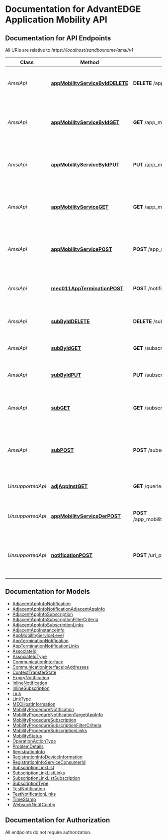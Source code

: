 # Documentation for AdvantEDGE Application Mobility API

<a name="documentation-for-api-endpoints"></a>
## Documentation for API Endpoints

All URIs are relative to *https://localhost/sandboxname/amsi/v1*

Class | Method | HTTP request | Description
------------ | ------------- | ------------- | -------------
*AmsiApi* | [**appMobilityServiceByIdDELETE**](Apis/AmsiApi.md#appmobilityservicebyiddelete) | **DELETE** /app_mobility_services/{appMobilityServiceId} |  deregister the individual application mobility service
*AmsiApi* | [**appMobilityServiceByIdGET**](Apis/AmsiApi.md#appmobilityservicebyidget) | **GET** /app_mobility_services/{appMobilityServiceId} | Retrieve information about this individual application mobility service
*AmsiApi* | [**appMobilityServiceByIdPUT**](Apis/AmsiApi.md#appmobilityservicebyidput) | **PUT** /app_mobility_services/{appMobilityServiceId} |  update the existing individual application mobility service
*AmsiApi* | [**appMobilityServiceGET**](Apis/AmsiApi.md#appmobilityserviceget) | **GET** /app_mobility_services | Retrieve information about the registered application mobility service.
*AmsiApi* | [**appMobilityServicePOST**](Apis/AmsiApi.md#appmobilityservicepost) | **POST** /app_mobility_services | Create a new application mobility service for the service requester.
*AmsiApi* | [**mec011AppTerminationPOST**](Apis/AmsiApi.md#mec011appterminationpost) | **POST** /notifications/mec011/appTermination | MEC011 Application Termination notification for self termination
*AmsiApi* | [**subByIdDELETE**](Apis/AmsiApi.md#subbyiddelete) | **DELETE** /subscriptions/{subscriptionId} | cancel the existing individual subscription
*AmsiApi* | [**subByIdGET**](Apis/AmsiApi.md#subbyidget) | **GET** /subscriptions/{subscriptionId} | Retrieve information about this subscription.
*AmsiApi* | [**subByIdPUT**](Apis/AmsiApi.md#subbyidput) | **PUT** /subscriptions/{subscriptionId} | update the existing individual subscription.
*AmsiApi* | [**subGET**](Apis/AmsiApi.md#subget) | **GET** /subscriptions | Retrieve information about the subscriptions for this requestor.
*AmsiApi* | [**subPOST**](Apis/AmsiApi.md#subpost) | **POST** /subscriptions | Create a new subscription to Application Mobility Service notifications.
*UnsupportedApi* | [**adjAppInstGET**](Apis/UnsupportedApi.md#adjappinstget) | **GET** /queries/adjacent_app_instances | Retrieve information about this subscription.
*UnsupportedApi* | [**appMobilityServiceDerPOST**](Apis/UnsupportedApi.md#appmobilityservicederpost) | **POST** /app_mobility_services/{appMobilityServiceId}/deregister_task |  deregister the individual application mobility service
*UnsupportedApi* | [**notificationPOST**](Apis/UnsupportedApi.md#notificationpost) | **POST** /uri_provided_by_subscriber | delivers a notification from the AMS resource to the subscriber


<a name="documentation-for-models"></a>
## Documentation for Models

 - [AdjacentAppInfoNotification](./Models/AdjacentAppInfoNotification.md)
 - [AdjacentAppInfoNotificationAdjacentAppInfo](./Models/AdjacentAppInfoNotificationAdjacentAppInfo.md)
 - [AdjacentAppInfoSubscription](./Models/AdjacentAppInfoSubscription.md)
 - [AdjacentAppInfoSubscriptionFilterCriteria](./Models/AdjacentAppInfoSubscriptionFilterCriteria.md)
 - [AdjacentAppInfoSubscriptionLinks](./Models/AdjacentAppInfoSubscriptionLinks.md)
 - [AdjacentAppInstanceInfo](./Models/AdjacentAppInstanceInfo.md)
 - [AppMobilityServiceLevel](./Models/AppMobilityServiceLevel.md)
 - [AppTerminationNotification](./Models/AppTerminationNotification.md)
 - [AppTerminationNotificationLinks](./Models/AppTerminationNotificationLinks.md)
 - [AssociateId](./Models/AssociateId.md)
 - [AssociateIdType](./Models/AssociateIdType.md)
 - [CommunicationInterface](./Models/CommunicationInterface.md)
 - [CommunicationInterfaceIpAddresses](./Models/CommunicationInterfaceIpAddresses.md)
 - [ContextTransferState](./Models/ContextTransferState.md)
 - [ExpiryNotification](./Models/ExpiryNotification.md)
 - [InlineNotification](./Models/InlineNotification.md)
 - [InlineSubscription](./Models/InlineSubscription.md)
 - [Link](./Models/Link.md)
 - [LinkType](./Models/LinkType.md)
 - [MECHostInformation](./Models/MECHostInformation.md)
 - [MobilityProcedureNotification](./Models/MobilityProcedureNotification.md)
 - [MobilityProcedureNotificationTargetAppInfo](./Models/MobilityProcedureNotificationTargetAppInfo.md)
 - [MobilityProcedureSubscription](./Models/MobilityProcedureSubscription.md)
 - [MobilityProcedureSubscriptionFilterCriteria](./Models/MobilityProcedureSubscriptionFilterCriteria.md)
 - [MobilityProcedureSubscriptionLinks](./Models/MobilityProcedureSubscriptionLinks.md)
 - [MobilityStatus](./Models/MobilityStatus.md)
 - [OperationActionType](./Models/OperationActionType.md)
 - [ProblemDetails](./Models/ProblemDetails.md)
 - [RegistrationInfo](./Models/RegistrationInfo.md)
 - [RegistrationInfoDeviceInformation](./Models/RegistrationInfoDeviceInformation.md)
 - [RegistrationInfoServiceConsumerId](./Models/RegistrationInfoServiceConsumerId.md)
 - [SubscriptionLinkList](./Models/SubscriptionLinkList.md)
 - [SubscriptionLinkListLinks](./Models/SubscriptionLinkListLinks.md)
 - [SubscriptionLinkListSubscription](./Models/SubscriptionLinkListSubscription.md)
 - [SubscriptionType](./Models/SubscriptionType.md)
 - [TestNotification](./Models/TestNotification.md)
 - [TestNotificationLinks](./Models/TestNotificationLinks.md)
 - [TimeStamp](./Models/TimeStamp.md)
 - [WebsockNotifConfig](./Models/WebsockNotifConfig.md)


<a name="documentation-for-authorization"></a>
## Documentation for Authorization

All endpoints do not require authorization.
